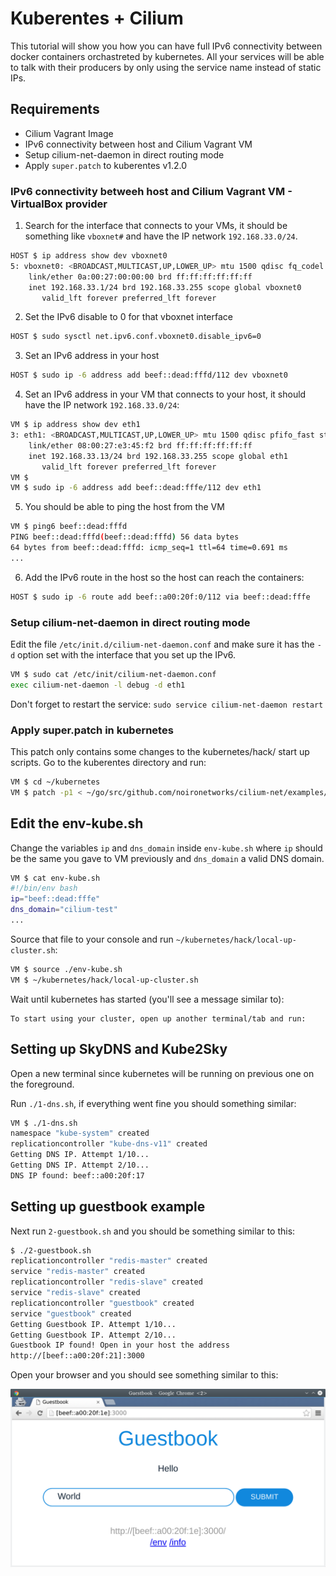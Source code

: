 # Kuberentes + Cilium

This tutorial will show you how you can have full IPv6 connectivity between
docker containers orchastreted by kubernetes. All your services will be able to
talk with their producers by only using the service name instead of static IPs.

## Requirements

 - Cilium Vagrant Image
 - IPv6 connectivity between host and Cilium Vagrant VM
 - Setup cilium-net-daemon in direct routing mode
 - Apply `super.patch` to kuberentes v1.2.0

### IPv6 connectivity betweeh host and Cilium Vagrant VM - VirtualBox provider

1. Search for the interface that connects to your VMs, it should be something like
`vboxnet#` and have the IP network `192.168.33.0/24`.

```bash
HOST $ ip address show dev vboxnet0
5: vboxnet0: <BROADCAST,MULTICAST,UP,LOWER_UP> mtu 1500 qdisc fq_codel state UP group default qlen 1000
    link/ether 0a:00:27:00:00:00 brd ff:ff:ff:ff:ff:ff
    inet 192.168.33.1/24 brd 192.168.33.255 scope global vboxnet0
       valid_lft forever preferred_lft forever
```

2. Set the IPv6 disable to 0 for that vboxnet interface

```bash
HOST $ sudo sysctl net.ipv6.conf.vboxnet0.disable_ipv6=0
```

3. Set an IPv6 address in your host

```bash
HOST $ sudo ip -6 address add beef::dead:fffd/112 dev vboxnet0
```

4. Set an IPv6 address in your VM that connects to your host, it should have the
IP network `192.168.33.0/24`:

```bash
VM $ ip address show dev eth1
3: eth1: <BROADCAST,MULTICAST,UP,LOWER_UP> mtu 1500 qdisc pfifo_fast state UP group default qlen 1000
    link/ether 08:00:27:e3:45:f2 brd ff:ff:ff:ff:ff:ff
    inet 192.168.33.13/24 brd 192.168.33.255 scope global eth1
       valid_lft forever preferred_lft forever
VM $
VM $ sudo ip -6 address add beef::dead:fffe/112 dev eth1
```

5. You should be able to ping the host from the VM

```bash
VM $ ping6 beef::dead:fffd
PING beef::dead:fffd(beef::dead:fffd) 56 data bytes
64 bytes from beef::dead:fffd: icmp_seq=1 ttl=64 time=0.691 ms
...
```

6. Add the IPv6 route in the host so the host can reach the containers:

```bash
HOST $ sudo ip -6 route add beef::a00:20f:0/112 via beef::dead:fffe
```

### Setup cilium-net-daemon in direct routing mode

Edit the file `/etc/init.d/cilium-net-daemon.conf` and make sure it has the
`-d` option set with the interface that you set up the IPv6.

```bash
VM $ sudo cat /etc/init/cilium-net-daemon.conf
exec cilium-net-daemon -l debug -d eth1
```

Don't forget to restart the service: `sudo service cilium-net-daemon restart`

### Apply super.patch in kubernetes

This patch only contains some changes to the kubernetes/hack/ start up scripts.
Go to the kuberentes directory and run:

```bash
VM $ cd ~/kubernetes
VM $ patch -p1 < ~/go/src/github.com/noironetworks/cilium-net/examples/kubernetes/super.patch
```

## Edit the env-kube.sh

Change the variables `ip` and `dns_domain` inside `env-kube.sh` where `ip`
should be the same you gave to VM previously and `dns_domain` a valid DNS
domain.

```bash
VM $ cat env-kube.sh
#!/bin/env bash
ip="beef::dead:fffe"
dns_domain="cilium-test"
...
```

Source that file to your console and run `~/kubernetes/hack/local-up-cluster.sh`:

```bash
VM $ source ./env-kube.sh
VM $ ~/kubernetes/hack/local-up-cluster.sh
```

Wait until kubernetes has started (you'll see a message similar to):
```
To start using your cluster, open up another terminal/tab and run:
```

## Setting up SkyDNS and Kube2Sky

Open a new terminal since kubernetes will be running on previous one on the
foreground.

Run `./1-dns.sh`, if everything went fine you should something similar:

```bash
VM $ ./1-dns.sh
namespace "kube-system" created
replicationcontroller "kube-dns-v11" created
Getting DNS IP. Attempt 1/10...
Getting DNS IP. Attempt 2/10...
DNS IP found: beef::a00:20f:17
```

## Setting up guestbook example

Next run `2-guestbook.sh` and you should be something similar to this:

```bash
$ ./2-guestbook.sh
replicationcontroller "redis-master" created
service "redis-master" created
replicationcontroller "redis-slave" created
service "redis-slave" created
replicationcontroller "guestbook" created
service "guestbook" created
Getting Guestbook IP. Attempt 1/10...
Getting Guestbook IP. Attempt 2/10...
Guestbook IP found! Open in your host the address
http://[beef::a00:20f:21]:3000
```

Open your browser and you should see something similar to this:

![browser](browser.png)
